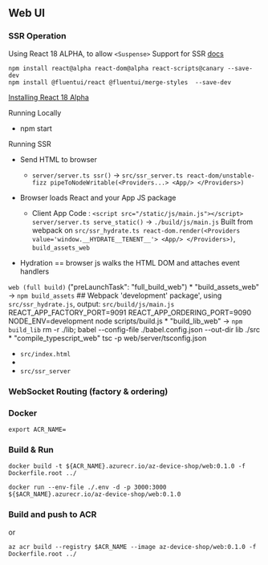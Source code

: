 ## Web UI

### SSR Operation

Using React 18 ALPHA, to allow ```<Suspense>``` Support for SSR [docs](https://github.com/reactwg/react-18/discussions/37)

```
npm install react@alpha react-dom@alpha react-scripts@canary --save-dev
npm install @fluentui/react @fluentui/merge-styles  --save-dev
```

[Installing React 18 Alpha](https://github.com/reactwg/react-18/discussions/9)

Running Locally
 * npm start

Running SSR

 * Send HTML to browser
   * ```server/server.ts ssr()``` -> ```src/ssr_server.ts react-dom/unstable-fizz pipeToNodeWritable(<Providers...> <App/> </Providers>)```

 * Browser loads React and your App JS package
   * Client App Code : ```<script src="/static/js/main.js"></script>```
        ```server/server.ts serve_static()``` -> ```./build/js/main.js```
        Built from webpack on ```src/ssr_hydrate.ts react-dom.render(<Providers value='window.__HYDRATE__TENENT__'> <App/> </Providers>)```,  ```build_assets_web```

 * Hydration == browser js walks the HTML DOM and attaches event handlers


```web (full build)``` ("preLaunchTask": "full_build_web")
    * "build_assets_web" -> ```npm build_assets```
        ## Webpack 'development' package', using  ```src/ssr_hydrate.js```, output: ```src/build/js/main.js```
        REACT_APP_FACTORY_PORT=9091 REACT_APP_ORDERING_PORT=9090 NODE_ENV=development node scripts/build.js
    * "build_lib_web" -> ```npm build_lib```
        rm -r ./lib; babel --config-file ./babel.config.json --out-dir lib ./src
    * "compile_typescript_web"
        tsc -p web/server/tsconfig.json 


* ```src/index.html```
* 
* ```src/ssr_server```

### WebSocket Routing (factory & ordering)


### Docker


```
export ACR_NAME=
```

### Build & Run

```
docker build -t ${ACR_NAME}.azurecr.io/az-device-shop/web:0.1.0 -f Dockerfile.root ../

docker run --env-file ./.env -d -p 3000:3000 ${$ACR_NAME}.azurecr.io/az-device-shop/web:0.1.0 
```

### Build and push to ACR

or
```
az acr build --registry $ACR_NAME --image az-device-shop/web:0.1.0 -f Dockerfile.root ../
```
